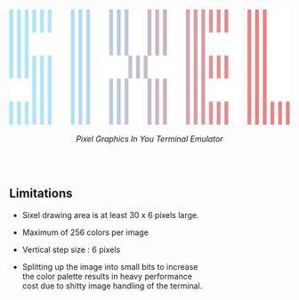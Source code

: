 
<br>

<div align = center>

<img
    src = 'Resources/Logo.png'
    alt = 'Sixel'
/>

*Pixel Graphics In You Terminal Emulator*

</div>

<br>
<br>


## Limitations

-   Sixel drawing area is at least 30 x 6 pixels large.

-   Maximum of 256 colors per image

-   Vertical step size : 6 pixels

-   Splitting up the image into small bits to increase  
    the color palette results in heavy performance  
    cost due to shitty image handling of the terminal.
    
<br>
